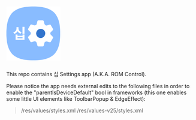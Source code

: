 ![Banner](img/icon.png?raw=true)
=====

This repo contains 십 Settings app (A.K.A. ROM Control).

Please notice the app needs external edits to the following files in order to enable the "parentIsDeviceDefault" bool in frameworks (this one enables some little UI elements like ToolbarPopup & EdgeEffect):

> /res/values/styles.xml
> /res/values-v25/styles.xml
